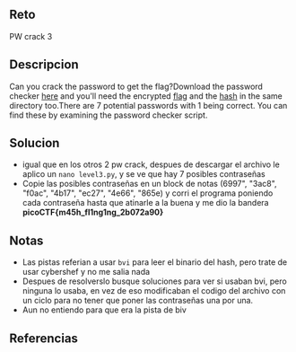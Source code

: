 
## Reto
PW crack 3
## Descripcion
Can you crack the password to get the flag?Download the password checker [here](https://artifacts.picoctf.net/c/16/level3.py) and you'll need the encrypted [flag](https://artifacts.picoctf.net/c/16/level3.flag.txt.enc) and the [hash](https://artifacts.picoctf.net/c/16/level3.hash.bin) in the same directory too.There are 7 potential passwords with 1 being correct. You can find these by examining the password checker script.

## Solucion
- igual que en los otros 2 pw crack, despues de descargar el archivo le aplico un `nano level3.py`, y se ve que hay 7 posibles contraseñas
- Copie las posibles contraseñas en un block de notas (6997", "3ac8", "f0ac", "4b17", "ec27", "4e66", "865e) y corri el programa poniendo cada contraseña hasta que atinarle a la buena y me dio la bandera **picoCTF{m45h_fl1ng1ng_2b072a90}**


## Notas
- Las pistas referian a usar `bvi` para leer el binario del hash, pero trate de usar cybershef y no me salia nada
- Despues de resolverslo busque soluciones para ver si usaban bvi, pero ninguna lo usaba, en vez de eso modificaban el codigo del archivo con un ciclo para no tener que poner las contraseñas una por una.
- Aun no entiendo para que era la pista de biv

## Referencias
